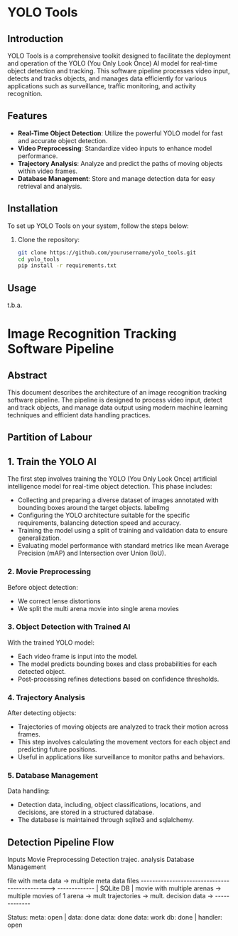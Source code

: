 # YOLO Tools

## Introduction
YOLO Tools is a comprehensive toolkit designed to facilitate the deployment and operation of the YOLO (You Only Look Once) AI model for real-time object detection and tracking. This software pipeline processes video input, detects and tracks objects, and manages data efficiently for various applications such as surveillance, traffic monitoring, and activity recognition.

## Features
- **Real-Time Object Detection**: Utilize the powerful YOLO model for fast and accurate object detection.
- **Video Preprocessing**: Standardize video inputs to enhance model performance.
- **Trajectory Analysis**: Analyze and predict the paths of moving objects within video frames.
- **Database Management**: Store and manage detection data for easy retrieval and analysis.

## Installation
To set up YOLO Tools on your system, follow the steps below:
1. Clone the repository:
   ```bash
   git clone https://github.com/yourusername/yolo_tools.git
   cd yolo_tools
   pip install -r requirements.txt
   ```
## Usage

t.b.a.

# Image Recognition Tracking Software Pipeline

## Abstract
This document describes the architecture of an image recognition tracking software pipeline. The pipeline is designed to process video input, detect and track objects, and manage data output using modern machine learning techniques and efficient data handling practices.

## Partition of Labour

## 1. Train the YOLO AI
The first step involves training the YOLO (You Only Look Once) artificial intelligence model for real-time object detection. This phase includes:
- Collecting and preparing a diverse dataset of images annotated with bounding boxes around the target objects. labelImg
- Configuring the YOLO architecture suitable for the specific requirements, balancing detection speed and accuracy.
- Training the model using a split of training and validation data to ensure generalization.
- Evaluating model performance with standard metrics like mean Average Precision (mAP) and Intersection over Union (IoU).

### 2. Movie Preprocessing
Before object detection:
- We correct lense distortions
- We split the multi arena movie into single arena movies

### 3. Object Detection with Trained AI
With the trained YOLO model:
- Each video frame is input into the model.
- The model predicts bounding boxes and class probabilities for each detected object.
- Post-processing refines detections based on confidence thresholds.

### 4. Trajectory Analysis
After detecting objects:
- Trajectories of moving objects are analyzed to track their motion across frames.
- This step involves calculating the movement vectors for each object and predicting future positions.
- Useful in applications like surveillance to monitor paths and behaviors.

### 5. Database Management
Data handling:
- Detection data, including, object classifications, locations, and decisions, are stored in a structured database.
- The database is maintained through sqlite3 and sqlalchemy. 


## Detection Pipeline Flow

Inputs                        Movie Preprocessing           Detection               trajec. analysis     Database Management

file with meta data        -> multiple meta data files   --------------------------------------------->    -------------
                                                                                                           | SQLite DB |
movie with multiple arenas -> multiple movies of 1 arena -> mult trajectories -> mult. decision data ->    -------------

Status:                     meta: open | data: done          data: done           data: work             db: done | handler: open
